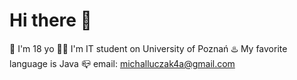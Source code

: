 # Hi there 👋
🧑 I'm 18 yo
👨‍🎓 I'm IT student on University of Poznań
♨️ My favorite language is Java
📪 email: michalluczak4a@gmail.com
<!--
**TAI5ON/TAI5ON** is a ✨ _special_ ✨ repository because its `README.md` (this file) appears on your GitHub profile.

Here are some ideas to get you started:

- 🔭 I’m currently working on ...
- 🌱 I’m currently learning ...
- 👯 I’m looking to collaborate on ...
- 🤔 I’m looking for help with ...
- 💬 Ask me about ...
- 📫 How to reach me: ...
- 😄 Pronouns: ...
- ⚡ Fun fact: ...
-->
